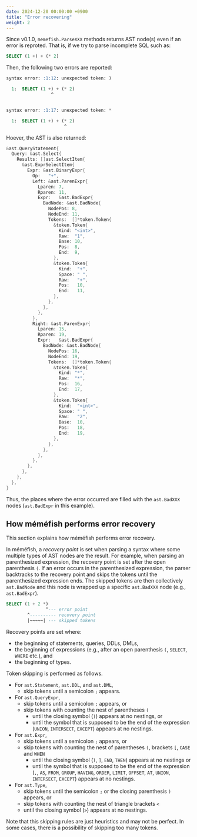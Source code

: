 ```yaml
---
date: 2024-12-20 00:00:00 +0900
title: "Error recovering"
weight: 2
---
```


Since v0.1.0, `memefish.ParseXXX` methods returns AST node(s) even if an error is reproted.
That is, if we try to parse incomplete SQL such as:

```sql
SELECT (1 +) + (* 2)
```

Then, the following two errors are reported:

```sql
syntax error: :1:12: unexpected token: )

  1:  SELECT (1 +) + (* 2)
                 ^


syntax error: :1:17: unexpected token: *

  1:  SELECT (1 +) + (* 2)
                      ^
```

Hoever, the AST is also returned:

```go {hl_lines=["10-31","36-57"]}
&ast.QueryStatement{
  Query: &ast.Select{
    Results: []ast.SelectItem{
      &ast.ExprSelectItem{
        Expr: &ast.BinaryExpr{
          Op:   "+",
          Left: &ast.ParenExpr{
            Lparen: 7,
            Rparen: 11,
            Expr:   &ast.BadExpr{
              BadNode: &ast.BadNode{
                NodePos: 8,
                NodeEnd: 11,
                Tokens:  []*token.Token{
                  &token.Token{
                    Kind: "<int>",
                    Raw:  "1",
                    Base: 10,
                    Pos:  8,
                    End:  9,
                  },
                  &token.Token{
                    Kind:  "+",
                    Space: " ",
                    Raw:   "+",
                    Pos:   10,
                    End:   11,
                  },
                },
              },
            },
          },
          Right: &ast.ParenExpr{
            Lparen: 15,
            Rparen: 19,
            Expr:   &ast.BadExpr{
              BadNode: &ast.BadNode{
                NodePos: 16,
                NodeEnd: 19,
                Tokens:  []*token.Token{
                  &token.Token{
                    Kind: "*",
                    Raw:  "*",
                    Pos:  16,
                    End:  17,
                  },
                  &token.Token{
                    Kind:  "<int>",
                    Space: " ",
                    Raw:   "2",
                    Base:  10,
                    Pos:   18,
                    End:   19,
                  },
                },
              },
            },
          },
        },
      },
    },
  },
}
```

Thus, the places where the error occurred are filled with the `ast.BadXXX` nodes (`ast.BadExpr` in this example).

## How méméfish performs error recovery

This section explains how méméfish performs error recovery.

In méméfish, a *recovery point* is set when parsing a syntax where some multiple types of AST nodes are the result.
For example, when parsing an parenthesized expression, the recovery point is set after the open parenthesis `(`.
If an error occurs in the parenthesized expression, the parser backtracks to the recovery point and skips the tokens until the parenthesized expression ends.
The skipped tokens are then collectively `ast.BadNode` and this node is wrapped up a specific `ast.BadXXX` node (e.g., `ast.BadExpr`).

```sql
SELECT (1 + 2 *)
               ^--- error point
        ^---------- recovery point
        |~~~~~| --- skipped tokens
```

Recovery points are set where:

- the beginning of statements, queries, DDLs, DMLs,
- the beginning of expressions (e.g., after an open parenthesis `(`, `SELECT`, `WHERE` etc.), and
- the beginning of types.

Token skipping is performed as follows.

- For `ast.Statement`, `ast.DDL`, and `ast.DML`,
  * skip tokens until a semicolon `;` appears.
- For `ast.QueryExpr`,
  * skip tokens until a semicolon `;` appears, or
  * skip tokens with counting the nest of parentheses `(`
    + until the closing symbol (`)`) appears at no nestings, or
    + until the symbol that is supposed to be the end of the expression (`UNION`, `INTERSECT`, `EXCEPT`) appears at no nestings.
- For `ast.Expr`,
  * skip tokens until a semicolon `;` appears, or
  * skip tokens with counting the nest of parentheses `(`, brackets `[`, `CASE` and `WHEN`
    + until the closing symbol (`)`, `]`, `END`, `THEN`) appears at no nestings or
    + until the symbol that is supposed to be the end of the expression (`,`, `AS`, `FROM`, `GROUP`, `HAVING`, `ORDER`, `LIMIT`, `OFFSET`, `AT`, `UNION`, `INTERSECT`, `EXCEPT`) appears at no nestings.
- For `ast.Type`,
  * skip tokens until the semicolon `;` or the closing parenthesis `)` appears, or
  * skip tokens with counting the nest of triangle brackets `<`
  * until the closing symbol (`>`) appears at no nestings.

Note that this skipping rules are just heuristics and may not be perfect.
In some cases, there is a possibility of skipping too many tokens.
